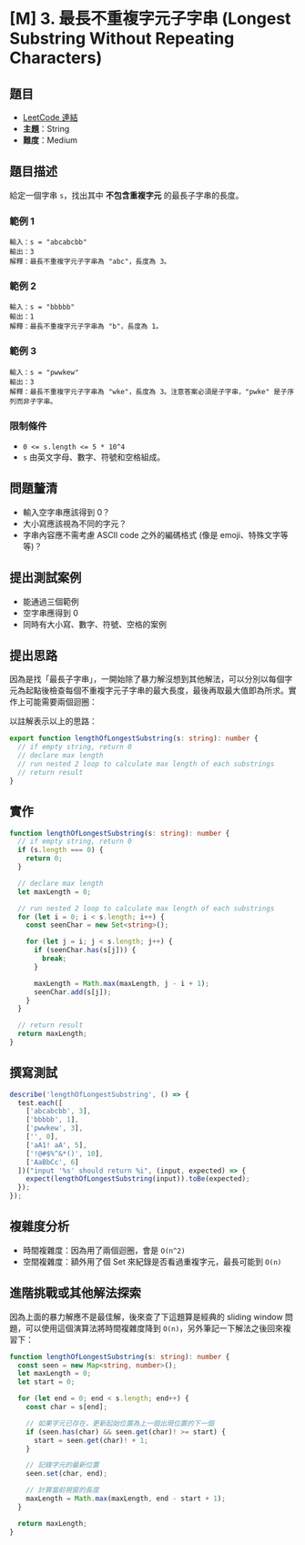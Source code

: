 # [M] 3. 最長不重複字元子字串 (Longest Substring Without Repeating Characters)

## 題目

- [LeetCode 連結](https://leetcode.com/problems/longest-substring-without-repeating-characters)
- **主題**：String
- **難度**：Medium

## 題目描述

給定一個字串 `s`，找出其中 **不包含重複字元** 的最長子字串的長度。

### 範例 1

```
輸入：s = "abcabcbb"
輸出：3
解釋：最長不重複字元子字串為 "abc"，長度為 3。
```

### 範例 2

```
輸入：s = "bbbbb"
輸出：1
解釋：最長不重複字元子字串為 "b"，長度為 1。
```

### 範例 3

```
輸入：s = "pwwkew"
輸出：3
解釋：最長不重複字元子字串為 "wke"，長度為 3。注意答案必須是子字串，"pwke" 是子序列而非子字串。
```

### 限制條件

- `0 <= s.length <= 5 * 10^4`
- `s` 由英文字母、數字、符號和空格組成。

## 問題釐清

- 輸入空字串應該得到 0？
- 大小寫應該視為不同的字元？
- 字串內容應不需考慮 ASCII code 之外的編碼格式 (像是 emoji、特殊文字等等)？

## **提出測試案例**

- 能通過三個範例
- 空字串應得到 0
- 同時有大小寫、數字、符號、空格的案例

## 提出思路

因為是找「最長子字串」，一開始除了暴力解沒想到其他解法，可以分別以每個字元為起點後檢查每個不重複字元子字串的最大長度，最後再取最大值即為所求。實作上可能需要兩個迴圈：

以註解表示以上的思路：

```ts
export function lengthOfLongestSubstring(s: string): number {
  // if empty string, return 0
  // declare max length
  // run nested 2 loop to calculate max length of each substrings
  // return result
}
```

## 實作

```ts
function lengthOfLongestSubstring(s: string): number {
  // if empty string, return 0
  if (s.length === 0) {
    return 0;
  }

  // declare max length
  let maxLength = 0;

  // run nested 2 loop to calculate max length of each substrings
  for (let i = 0; i < s.length; i++) {
    const seenChar = new Set<string>();

    for (let j = i; j < s.length; j++) {
      if (seenChar.has(s[j])) {
        break;
      }

      maxLength = Math.max(maxLength, j - i + 1);
      seenChar.add(s[j]);
    }
  }

  // return result
  return maxLength;
}
```

## 撰寫測試

```ts
describe('lengthOfLongestSubstring', () => {
  test.each([
    ['abcabcbb', 3],
    ['bbbbb', 1],
    ['pwwkew', 3],
    ['', 0],
    ['aA1! aA', 5],
    ['!@#$%^&*()', 10],
    ['AaBbCc', 6]
  ])("input '%s' should return %i", (input, expected) => {
    expect(lengthOfLongestSubstring(input)).toBe(expected);
  });
});
```

## 複雜度分析

- 時間複雜度：因為用了兩個迴圈，會是 `O(n^2)`
- 空間複雜度：額外用了個 Set 來紀錄是否看過重複字元，最長可能到 `O(n)`

## 進階挑戰或其他解法探索

因為上面的暴力解應不是最佳解，後來查了下這題算是經典的 sliding window 問題，可以使用這個演算法將時間複雜度降到 `O(n)`，另外筆記一下解法之後回來複習下：

```ts
function lengthOfLongestSubstring(s: string): number {
  const seen = new Map<string, number>();
  let maxLength = 0;
  let start = 0;

  for (let end = 0; end < s.length; end++) {
    const char = s[end];

    // 如果字元已存在，更新起始位置為上一個出現位置的下一個
    if (seen.has(char) && seen.get(char)! >= start) {
      start = seen.get(char)! + 1;
    }

    // 記錄字元的最新位置
    seen.set(char, end);

    // 計算當前視窗的長度
    maxLength = Math.max(maxLength, end - start + 1);
  }

  return maxLength;
}
```
